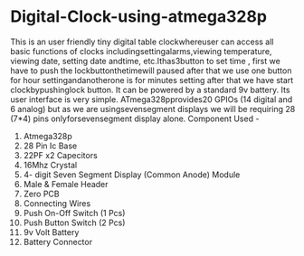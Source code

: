 # Digital-Clock-using-atmega328p
This is an user friendly tiny digital table clockwhereuser can access all basic functions of clocks includingsettingalarms,viewing temperature, viewing date, setting date andtime, etc.Ithas3button to set time , first we have to push the lockbuttonthetimewill paused after that we use one button for hour settingandanotherone is for minutes setting after that we have start clockbypushinglock button. It can be powered by a standard 9v battery. Its user interface is very simple. ATmega328pprovides20 GPIOs (14 digital and 6 analog) but as we are usingsevensegment displays we will be requiring 28 (7*4) pins onlyforsevensegment display alone.
Component Used - 
1. Atmega328p
2. 28 Pin Ic Base
3. 22PF x2 Capecitors
4. 16Mhz Crystal
5. 4- digit Seven Segment Display (Common Anode) Module
6. Male & Female Header
7. Zero PCB
8. Connecting Wires
9. Push On-Off Switch (1 Pcs)
10. Push Button Switch (2 Pcs)
11. 9v Volt Battery
12. Battery Connector
